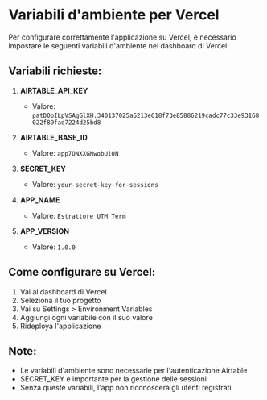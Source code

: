 # Variabili d'ambiente per Vercel

Per configurare correttamente l'applicazione su Vercel, è necessario impostare le seguenti variabili d'ambiente nel dashboard di Vercel:

## Variabili richieste:

1. **AIRTABLE_API_KEY**
   - Valore: `patD0oILpVSAgGlXH.340137025a6213e618f73e85886219cadc77c33e93168022f89fad7224d25bd8`

2. **AIRTABLE_BASE_ID**
   - Valore: `app7QNXXGNwobUi0N`

3. **SECRET_KEY**
   - Valore: `your-secret-key-for-sessions`

4. **APP_NAME**
   - Valore: `Estrattore UTM Term`

5. **APP_VERSION**
   - Valore: `1.0.0`

## Come configurare su Vercel:

1. Vai al dashboard di Vercel
2. Seleziona il tuo progetto
3. Vai su Settings > Environment Variables
4. Aggiungi ogni variabile con il suo valore
5. Rideploya l'applicazione

## Note:
- Le variabili d'ambiente sono necessarie per l'autenticazione Airtable
- SECRET_KEY è importante per la gestione delle sessioni
- Senza queste variabili, l'app non riconoscerà gli utenti registrati